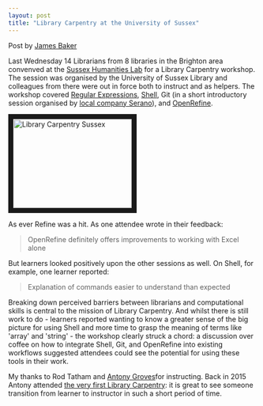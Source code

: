 ```yaml
---
layout: post
title: "Library Carpentry at the University of Sussex"
---
```


Post by [James Baker](https://twitter.com/j_w_baker)

Last Wednesday 14 Librarians from 8 libraries in the Brighton area convenved at the [Sussex Humanities Lab](http://www.sussex.ac.uk/shl/) for a Library Carpentry workshop. The session was organised by the University of Sussex Library and colleagues from there were out in force both to instruct and as helpers. The workshop covered [Regular Expressions](https://librarycarpentry.github.io/lc-data-intro/04-regular-expressions/), [Shell](https://librarycarpentry.github.io/lc-shell/), Git (in a short introductory session organised by [local company Serano](https://twitter.com/SerenoUK)), and [OpenRefine](https://librarycarpentry.github.io/lc-openrefine/).

<a href="http://www.youtube.com/watch?feature=player_embedded&v=Hf7K02MlYDg
" target="_blank"><img src="http://img.youtube.com/vi/Hf7K02MlYDg/0.jpg" 
alt="Library Carpentry Sussex" width="240" height="180" border="10" /></a>

As ever Refine was a hit. As one attendee wrote in their feedback:

> OpenRefine definitely offers improvements to working with Excel alone

But learners looked positively upon the other sessions as well. On Shell, for example, one learner reported:

> Explanation of commands easier to understand than expected

Breaking down perceived barriers between librarians and computational skills is central to the mission of Library Carpentry. And whilst there is still work to do - learners reported wanting to know a greater sense of the big picture for using Shell and more time to grasp the meaning of terms like 'array' and 'string' - the workshop clearly struck a chord: a discussion over coffee on how to integrate Shell, Git, and OpenRefine into existing workflows suggested attendees could see the potential for using these tools in their work.

My thanks to Rod Tatham and [Antony Groves](https://twitter.com/AntonyGroves)for instructing. Back in 2015 Antony attended [the very first Library Carpentry](https://cradledincaricature.com/2015/12/01/lc-carpentry-in-words-and-numbers-all-code-no-woodwork/): it is great to see someone transition from learner to instructor in such a short period of time.
